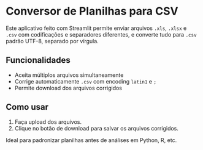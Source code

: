 
# Conversor de Planilhas para CSV

Este aplicativo feito com Streamlit permite enviar arquivos `.xls`, `.xlsx` e `.csv` com codificações e separadores diferentes, e converte tudo para `.csv` padrão UTF-8, separado por vírgula.

## Funcionalidades

- Aceita múltiplos arquivos simultaneamente
- Corrige automaticamente `.csv` com encoding `latin1` e `;`
- Permite download dos arquivos corrigidos

## Como usar

1. Faça upload dos arquivos.
2. Clique no botão de download para salvar os arquivos corrigidos.

Ideal para padronizar planilhas antes de análises em Python, R, etc.
